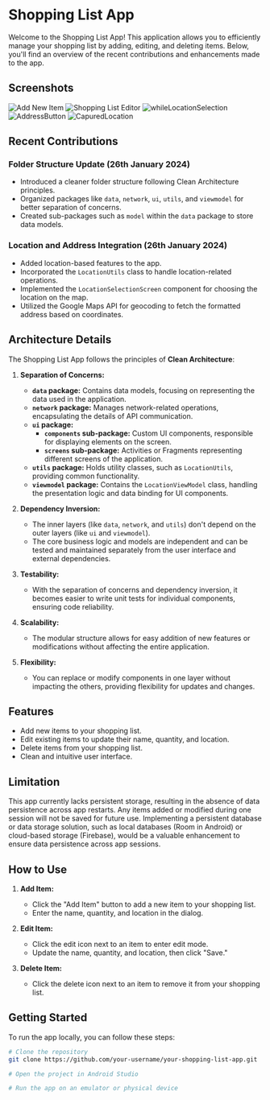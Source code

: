 # Shopping List App

Welcome to the Shopping List App! This application allows you to efficiently manage your shopping list by adding, editing, and deleting items. Below, you'll find an overview of the recent contributions and enhancements made to the app.

## Screenshots

![Add New Item](https://github.com/pavan-kumar-arepu/ShoppingListApp/assets/13812858/62dfa3cd-6fdf-4b6d-81ec-51662d2b4bd8)
![Shopping List Editor](https://github.com/pavan-kumar-arepu/ShoppingListApp/assets/13812858/8b861936-6d06-417b-b28b-8fe7e2b05d4f)
![whileLocationSelection](https://github.com/pavan-kumar-arepu/ShoppingListApp/assets/13812858/6f272169-d6bc-4bd3-b220-5b82c9bc4f1d)
![AddressButton](https://github.com/pavan-kumar-arepu/ShoppingListApp/assets/13812858/6af000eb-067f-48f8-92b3-ed1fb08cc175)
![CapuredLocation](https://github.com/pavan-kumar-arepu/ShoppingListApp/assets/13812858/bcca81a7-6072-439a-86cc-a6b72b38925f)

## Recent Contributions

### Folder Structure Update (26th January 2024)

- Introduced a cleaner folder structure following Clean Architecture principles.
- Organized packages like `data`, `network`, `ui`, `utils`, and `viewmodel` for better separation of concerns.
- Created sub-packages such as `model` within the `data` package to store data models.

### Location and Address Integration (26th January 2024)

- Added location-based features to the app.
- Incorporated the `LocationUtils` class to handle location-related operations.
- Implemented the `LocationSelectionScreen` component for choosing the location on the map.
- Utilized the Google Maps API for geocoding to fetch the formatted address based on coordinates.

## Architecture Details

The Shopping List App follows the principles of **Clean Architecture**:

1. **Separation of Concerns:**
   - **`data` package:** Contains data models, focusing on representing the data used in the application.
   - **`network` package:** Manages network-related operations, encapsulating the details of API communication.
   - **`ui` package:**
      - **`components` sub-package:** Custom UI components, responsible for displaying elements on the screen.
      - **`screens` sub-package:** Activities or Fragments representing different screens of the application.
   - **`utils` package:** Holds utility classes, such as `LocationUtils`, providing common functionality.
   - **`viewmodel` package:** Contains the `LocationViewModel` class, handling the presentation logic and data binding for UI components.

2. **Dependency Inversion:**
   - The inner layers (like `data`, `network`, and `utils`) don't depend on the outer layers (like `ui` and `viewmodel`).
   - The core business logic and models are independent and can be tested and maintained separately from the user interface and external dependencies.

3. **Testability:**
   - With the separation of concerns and dependency inversion, it becomes easier to write unit tests for individual components, ensuring code reliability.

4. **Scalability:**
   - The modular structure allows for easy addition of new features or modifications without affecting the entire application.

5. **Flexibility:**
   - You can replace or modify components in one layer without impacting the others, providing flexibility for updates and changes.

## Features

- Add new items to your shopping list.
- Edit existing items to update their name, quantity, and location.
- Delete items from your shopping list.
- Clean and intuitive user interface.

## Limitation
This app currently lacks persistent storage, resulting in the absence of data persistence across app restarts.
Any items added or modified during one session will not be saved for future use. Implementing a persistent database or data storage solution, such as local databases (Room in Android) or cloud-based storage (Firebase), would be a valuable enhancement to ensure data persistence across app sessions.

## How to Use

1. **Add Item:**
   - Click the "Add Item" button to add a new item to your shopping list.
   - Enter the name, quantity, and location in the dialog.

2. **Edit Item:**
   - Click the edit icon next to an item to enter edit mode.
   - Update the name, quantity, and location, then click "Save."

3. **Delete Item:**
   - Click the delete icon next to an item to remove it from your shopping list.

## Getting Started

To run the app locally, you can follow these steps:

```bash
# Clone the repository
git clone https://github.com/your-username/your-shopping-list-app.git

# Open the project in Android Studio

# Run the app on an emulator or physical device
